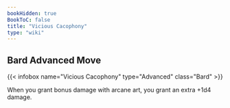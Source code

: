 ```yaml
---
bookHidden: true
BookToC: false
title: "Vicious Cacophony"
type: "wiki"
---
```

## Bard Advanced Move
{{< infobox name="Vicious Cacophony" type="Advanced" class="Bard" >}}

When you grant bonus damage with arcane art, you grant an extra +1d4 damage.